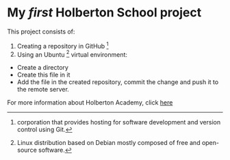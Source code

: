 # My *first* Holberton School project  
  
This project consists of:  
1. Creating a repository in GitHub [^1]  
2. Using an Ubuntu [^2] virtual environment:  
* Create a directory  
* Create this file in it  
* Add the file in the created repository, commit the change and push it to the remote server.  
  
For more information about Holberton Academy, click [here](https://www.holbertonschool.com/lb "Holberton")  
  
[^1]: corporation that provides hosting for software development and version control using Git.  
[^2]: Linux distribution based on Debian mostly composed of free and open-source software.  

